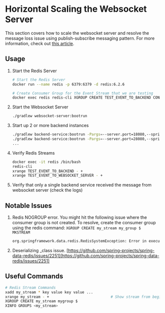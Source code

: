 # Horizontal Scaling the Websocket Server

This section covers how to scale the websocket server and resolve the message loss issue using publish-subscribe messaging
pattern. For more information, check out [this article]().

## Usage

1. Start the Redis Server
   
   ```bash
   # Start the Redis Server
   docker run --name redis -p 6379:6379 -d redis:6.2.6
   
   # Create Consumer Group for the Event Stream that we are testing
   docker exec redis redis-cli XGROUP CREATE TEST_EVENT_TO_BACKEND CONSUMER_GROUP $ MKSTREAM
   ```

2. Start the Websocket Server

   ```bash
   ./gradlew websocket-server:bootrun
   ```

3. Start up 2 or more backend instances

   ```bash
   ./gradlew backend-service:bootrun -Pargs=--server.port=18080,--spring.application.name=backend-A
   ./gradlew backend-service:bootrun -Pargs=--server.port=28080,--spring.application.name=backend-B
   ...
   ```

4. Verify Redis Streams

   ```bash
   docker exec -it redis /bin/bash
   redis-cli
   xrange TEST_EVENT_TO_BACKEND - +
   xrange TEST_EVENT_TO_WEBSOCKET_SERVER - +
   ```

5. Verify that only a single backend service received the message from websocket server (check the logs)


## Notable Issues

1. Redis NOGROUP error. You might hit the following issue where the consumer group is not created. To resolve, create the
consumer group using the redis command: `XGROUP CREATE my_stream my_group $ MKSTREAM`

    ```bash
    org.springframework.data.redis.RedisSystemException: Error in execution; nested exception is io.lettuce.core.RedisCommandExecutionException: NOGROUP No such key 'TEST_EVENT_TO_BACKEND' or consumer group 'MY-GROUP' in XREADGROUP with GROUP option
    ```

2. Deserializing _class issue. [https://github.com/spring-projects/spring-data-redis/issues/2251](https://github.com/spring-projects/spring-data-redis/issues/2251)

## Useful Commands

```bash
# Redis Stream Commands
xadd my_stream * key value key value ...
xrange my_stream - +                            # Show stream from beginning to end
XGROUP CREATE my_stream mygroup $
XINFO GROUPS <my_stream>
```

